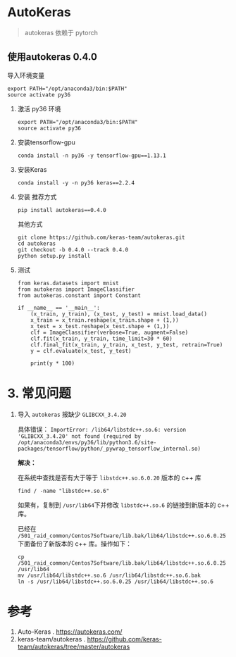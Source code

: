 # AutoKeras
> autokeras 依赖于 pytorch

## 使用autokeras 0.4.0

导入环境变量
```
export PATH="/opt/anaconda3/bin:$PATH"
source activate py36 
```

1. 激活 py36 环境
    ```
    export PATH="/opt/anaconda3/bin:$PATH"
    source activate py36 
    ```

2. 安装tensorflow-gpu
    ```
    conda install -n py36 -y tensorflow-gpu==1.13.1
    ```

3. 安装Keras
    ```
    conda install -y -n py36 keras==2.2.4
    ```

4. 安装
    推荐方式
    ```
    pip install autokeras==0.4.0
    ```

    其他方式
    ```
    git clone https://github.com/keras-team/autokeras.git
    cd autokeras
    git checkout -b 0.4.0 --track 0.4.0
    python setup.py install
    ```

5. 测试
    ```
    from keras.datasets import mnist
    from autokeras import ImageClassifier
    from autokeras.constant import Constant

    if __name__ == '__main__':
        (x_train, y_train), (x_test, y_test) = mnist.load_data()
        x_train = x_train.reshape(x_train.shape + (1,))
        x_test = x_test.reshape(x_test.shape + (1,))
        clf = ImageClassifier(verbose=True, augment=False)
        clf.fit(x_train, y_train, time_limit=30 * 60)
        clf.final_fit(x_train, y_train, x_test, y_test, retrain=True)
        y = clf.evaluate(x_test, y_test)

        print(y * 100)
    ```

# 3. 常见问题
1. 导入 `autokeras` 报缺少 `GLIBCXX_3.4.20`

    具体错误：
    `ImportError: /lib64/libstdc++.so.6: version 'GLIBCXX_3.4.20' not found (required by /opt/anaconda3/envs/py36/lib/python3.6/site-packages/tensorflow/python/_pywrap_tensorflow_internal.so)`

    **解决：**
    
    在系统中查找是否有大于等于 `libstdc++.so.6.0.20` 版本的 c++ 库
    ```
    find / -name "libstdc++.so.6"
    ```
    如果有，复制到 `/usr/lib64`下并修改 `libstdc++.so.6` 的链接到新版本的 c++ 库。
    
    已经在 `/501_raid_common/Centos7Software/lib.bak/lib64/libstdc++.so.6.0.25` 下面备份了新版本的 c++ 库。操作如下：
    ```
    cp /501_raid_common/Centos7Software/lib.bak/lib64/libstdc++.so.6.0.25 /usr/lib64
    mv /usr/lib64/libstdc++.so.6 /usr/lib64/libstdc++.so.6.bak
    ln -s /usr/lib64/libstdc++.so.6.0.25 /usr/lib64/libstdc++.so.6
    ```

# 参考
1. Auto-Keras . https://autokeras.com/
2. keras-team/autokeras . https://github.com/keras-team/autokeras/tree/master/autokeras
